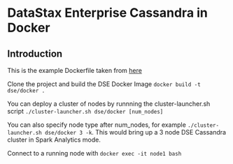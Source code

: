 # DataStax Enterprise Cassandra in Docker

## Introduction

This is the example Dockerfile taken from [here](http://www.datastax.com/resources/whitepapers/best-practices-running-datastax-enterprise-within-docker)

Clone the project and build the DSE Docker Image ```docker build -t dse/docker .```

You can deploy a cluster of nodes by runnning the cluster-launcher.sh script ```./cluster-launcher.sh dse/docker [num_nodes]```

You can also specify node type after num_nodes, for example  ```./cluster-launcher.sh dse/docker 3 -k```. This would bring up a 3 node DSE Cassandra cluster in Spark Analytics mode. 

Connect to a running node with ```docker exec -it node1 bash```


